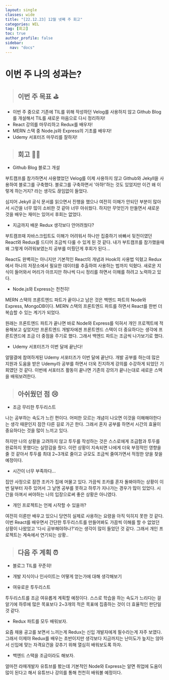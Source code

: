 ```yaml
---
layout: single
classes: wide
title: "[22.12.23] 12월 넷째 주 회고"
categories: WIL
tag: [회고]
toc: true
author_profile: false
sidebar:
  nav: "docs"
---
```


# 이번 주 나의 성과는?

> ## 이번 주 목표 ⛳️

- 이번 주 중으로 기존에 TIL를 위해 작성하던 Velog를 사용하지 않고 Github Blog를 개설해서 TIL를 새로운 마음으로 다시 정리하자!
- React 강의를 마무리하고 Redux를 배우자!
- MERN 스택 중 Node.js와 Express의 기초를 배우자!
- Udemy 서포터즈 마무리를 잘하자!

> ## 회고 🧑‍💻

- Github Blog 블로그 개설

부트캠프를 참가하면서 사용했었던 Velog를 이제 사용하지 않고 Github와 Jekyll을 사용하여 블로그를 구축했다.
블로그를 구축하면서 '아하!'하는 것도 있었지만 이건 왜 이렇게 하는거지? 라는 생각도 끊임없이 들었다.

심지어 Jekyll 공식 문서를 읽으면서 진행을 했으나 여전히 이해가 안되던 부분이 많아서 시간을 너무 많이 소비한 것 같아 너무 아쉬웠다. 하지만 무엇인가 만들면서 새로운 것을 배우는 재미는 있어서 후회는 없었다.

- 지금까지 배운 Redux 생각보다 안어려웠다?

부트캠프때 자바스크립트도 이해가 어려워서 하나만 집중하기 바빠서 뒷전이였던 React와 Redux를 드디어 조금씩 다룰 수 있게 된 것 같다.
내가 부트캠프를 참가했을때 왜 그렇게 어려워보였는지 공부를 미뤘던게 후회가 된다...

React도 완벽히는 아니지만 기본적인 React의 개념과 Hook의 사용법 익혔고 Redux에서 하나의 저장소에서 필요한 데이터를 추출하여 사용하는 법까지 익혔다. 새로운 지식이 들어와서 머리가 아프지만 하나씩 다시 정리를 하면서 이해를 하려고 노력하고 있다.

- Node.js와 Express는 천천히!

MERN 스택의 프론트엔드 파트가 끝이나고 남은 것은 백엔드 파트의 Node와 Express, MongoDB이다. MERN 스택의 프론트엔드 파트를 하면서 React를 한번 더 복습할 수 있는 계기가 되었다.

원래는 프론트엔드 파트가 끝나면 바로 Node와 Express를 익혀서 개인 프로젝트에 적용해보고 싶었지만 프론트엔드 개발자에겐 프론트엔드 스택이 더 중요하다는 생각에 프론트엔드에 조금 더 중점을 주기로 했다.
그래서 백엔드 파트는 조금씩 나가보기로 했다.

- Udemy 서포터즈가 이번 달에 끝난다!

얼떨결에 참여하게된 Udemy 서포터즈가 이번 달에 끝난다. 개발 공부를 하는데 많은 지원과 도움을 받은 Udemy라 공부를 하면서 더욱 진지하게 강의를 수강하게 되었던 기회였던 것 같다. 이번에 서포터즈 활동이 끝나면 기존의 강의가 끝나는대로 새로운 스택을 배워보려한다.

> ## 아쉬웠던 점 😢

- 조금 무리한 투두리스트

나는 공부하는 속도가 느린 편이다. 어떠한 모르는 개념이 나오면 이것을 이해해야한다는 생각 때문인지 잠깐 다른 길로 가곤 한다. 그래서 혼자 공부를 하면서 시간의 효율이 중요하다는 것을 많이 느끼고 있다.

하지만 나의 상황을 고려하지 않고 투두를 작성하는 것은 스스로에게 조급함과 투두를 완료하지 못했다는 실망감을 줬다.
이런 상황이 지속되면 나에게 더욱 부정적인 영향을 줄 것 같아서 투두를 최대 2~3개로 줄이고 규모도 조금씩 줄여가면서 적정한 양을 찾을 예정이다.

- 시간이 너무 부족하다...

집안 사정으로 잠깐 조카가 집에 머물고 있다. 가끔씩 조카를 혼자 돌봐야하는 상황이 이번 달부터 자주 있어서 그 날엔 공부를 못하고 하루가 지나가는 경우가 많이 있었다. 시간을 아껴서 써야하는 나의 입장으로써 좋은 상황은 아니였다.

- 개인 프로젝트는 언제 시작할 수 있을까?

여전히 이론만 배우고 있으니 당연히 실제로 사용하는 요령을 아직 익히지 못한 것 같다. 이번 React를 배우면서 간단한 투두리스트를 만들어봐도 가끔씩 이해를 할 수 없었던 상황이 나왔었고 '다시 공부해야하나?'라는 생각이 많이 들었던 것 같다. 그래서 개인 프로젝트는 계속에서 연기되는 상황..

> ## 다음 주 계획 ⏰

- 블로그 TIL를 꾸준히!

- 개발 지식이나 인사이트는 어떻게 얻는가에 대해 생각해보기

- 여유로운 투두리스트

투두리스트를 조금 여유롭게 계획할 예정이다. 스스로 학습을 하는 속도가 느리다는 걸 알기에 하루에 많은 목표보다 2~3개의 적은 목표에 집중하는 것이 더 효율적인 판단일 것 같다.

- Redux 파트를 모두 배워보자.

요즘 채용 공고를 보면서 느끼는게 Redux는 신입 개발자에게 필수라는게 자주 보였다. 그래서 이제야 Redux를 배우는 초반이지만 생각보다 지금까지는 난이도가 높지는 않아서 신입에 맞는 자격요건을 갖추기 위해 열심히 배워보도록 하자.

- 백엔드 스택을 조금이라도 해보자.

얼마전 라매개발자 유튜브를 봤는데 기본적인 Node와 Express는 알면 취업에 도움이 많이 된다고 해서 유튜브나 강의를 통해 천천히 배워볼 예정이다.
